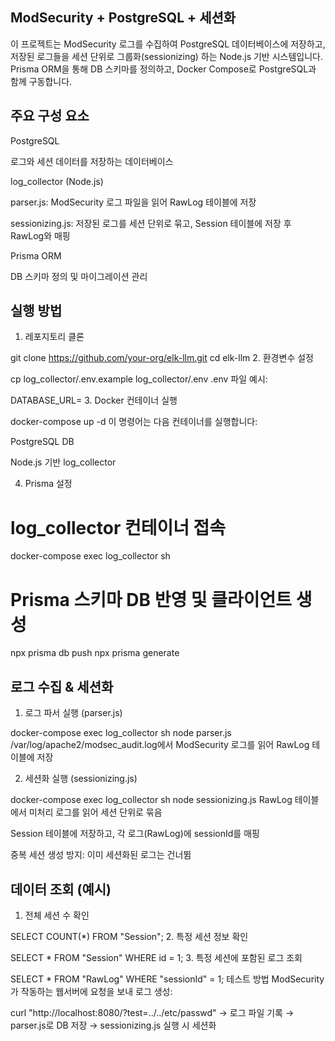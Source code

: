 ## ModSecurity + PostgreSQL + 세션화
이 프로젝트는 ModSecurity 로그를 수집하여 PostgreSQL 데이터베이스에 저장하고, 저장된 로그들을 세션 단위로 그룹화(sessionizing) 하는 Node.js 기반 시스템입니다.
Prisma ORM을 통해 DB 스키마를 정의하고, Docker Compose로 PostgreSQL과 함께 구동합니다.

## 주요 구성 요소
PostgreSQL

로그와 세션 데이터를 저장하는 데이터베이스

log_collector (Node.js)

parser.js: ModSecurity 로그 파일을 읽어 RawLog 테이블에 저장

sessionizing.js: 저장된 로그를 세션 단위로 묶고, Session 테이블에 저장 후 RawLog와 매핑

Prisma ORM

DB 스키마 정의 및 마이그레이션 관리

## 실행 방법
1. 레포지토리 클론

git clone https://github.com/your-org/elk-llm.git
cd elk-llm
2. 환경변수 설정

cp log_collector/.env.example log_collector/.env
.env 파일 예시:


DATABASE_URL=
3. Docker 컨테이너 실행

docker-compose up -d
이 명령어는 다음 컨테이너를 실행합니다:

PostgreSQL DB

Node.js 기반 log_collector

4. Prisma 설정

# log_collector 컨테이너 접속
docker-compose exec log_collector sh

# Prisma 스키마 DB 반영 및 클라이언트 생성
npx prisma db push
npx prisma generate

## 로그 수집 & 세션화
1. 로그 파서 실행 (parser.js)

docker-compose exec log_collector sh
node parser.js
/var/log/apache2/modsec_audit.log에서 ModSecurity 로그를 읽어 RawLog 테이블에 저장

2. 세션화 실행 (sessionizing.js)

docker-compose exec log_collector sh
node sessionizing.js
RawLog 테이블에서 미처리 로그를 읽어 세션 단위로 묶음

Session 테이블에 저장하고, 각 로그(RawLog)에 sessionId를 매핑

중복 세션 생성 방지: 이미 세션화된 로그는 건너뜀

## 데이터 조회 (예시)
1. 전체 세션 수 확인

SELECT COUNT(*) FROM "Session";
2. 특정 세션 정보 확인

SELECT * FROM "Session" WHERE id = 1;
3. 특정 세션에 포함된 로그 조회


SELECT * FROM "RawLog" WHERE "sessionId" = 1;
테스트 방법
ModSecurity가 작동하는 웹서버에 요청을 보내 로그 생성:


curl "http://localhost:8080/?test=../../etc/passwd"
→ 로그 파일 기록 → parser.js로 DB 저장 → sessionizing.js 실행 시 세션화
